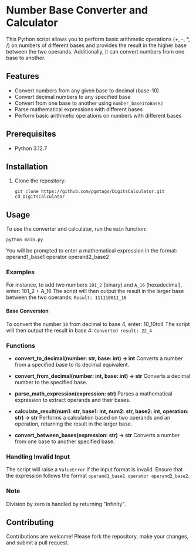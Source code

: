 # Number Base Converter and Calculator
This Python script allows you to perform basic arithmetic operations (+, -, *, /) on numbers of different bases and provides the result in the higher base between the two operands. Additionally, it can convert numbers from one base to another.

## Features
- Convert numbers from any given base to decimal (base-10)
- Convert decimal numbers to any specified base
- Convert from one base to another using `number_base1toBase2`
- Parse mathematical expressions with different bases
- Perform basic arithmetic operations on numbers with different bases

## Prerequisites
- Python 3.12.7

## Installation
1. Clone the repository:
    ```
    git clone https://github.com/pgmtags/DigitsCalculator.git
    cd DigitsCalculator
    ```

## Usage
To use the converter and calculator, run the `main` function:

```
python main.py
```

You will be prompted to enter a mathematical expression in the format: operand1_base1 operator operand2_base2
### Examples
For instance, to add two numbers `101_2` (binary) and `A_16` (hexadecimal), enter: 101_2 + A_16
The script will then output the result in the larger base between the two operands: 
```Result: 111110011_16```

#### Base Conversion
To convert the number `10` from decimal to base 4, enter: 10_10to4
The script will then output the result in base 4: 
```Converted result: 22_4```

### Functions
- **convert_to_decimal(number: str, base: int) -> int**
  Converts a number from a specified base to its decimal equivalent.

- **convert_from_decimal(number: int, base: int) -> str**
  Converts a decimal number to the specified base.

- **parse_math_expression(expression: str)**
  Parses a mathematical expression to extract operands and their bases.

- **calculate_result(num1: str, base1: int, num2: str, base2: int, operation: str) -> str**
  Performs a calculation based on two operands and an operation, returning the result in the larger base.

- **convert_between_bases(expression: str) -> str**
  Converts a number from one base to another specified base.

### Handling Invalid Input
The script will raise a `ValueError` if the input format is invalid. Ensure that the expression follows the format `operand1_base1 operator operand2_base2`.

### Note
Division by zero is handled by returning "Infinity".

## Contributing
Contributions are welcome! Please fork the repository, make your changes, and submit a pull request.
